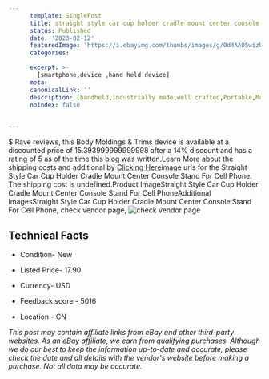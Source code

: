 ```yaml
---
      template: SinglePost
      title: straight style car cup holder cradle mount center console stand for cell phone
      status: Published
      date: '2023-02-12'
      featuredImage: 'https://i.ebayimg.com/thumbs/images/g/0d4AAOSwizhi6g5P/s-l225.jpg'
      categories: 

      excerpt: >-
        [smartphone,device ,hand held device]
      meta:
      canonicalLink: ''
      description: [handheld,industrially made,well crafted,Portable,Mobile,Compact,Convenient,Lightweight,Maneuverable,Man-portable,Miniature,Carriable,Hand-held,Light,Holdable,Transportable,Mobile device,Pocket-sized,On-the-go,Wireless,Cordless,Compact size,Convenient size, smartphone,device ,hand held device]
      noindex: false

        
---
```

$
    Rave reviews, this Body Moldings & Trims device is available at a discounted price of 15.393999999999998 after a 14% discount and has a rating of 5 as of the time this blog was written.Learn More about the shipping costs and additional by [Clicking Here](https://www.ebay.com/itm/363930419448?fits=Make%3AMercury&hash=item54bbf180f8%3Ag%3A0d4AAOSwizhi6g5P&mkevt=1&mkcid=1&mkrid=711-53200-19255-0&campid=%253CePNCampaignId%253E&customid=%253CreferenceId%253E&toolid=10049)image urls for the Straight Style Car Cup Holder Cradle Mount Center Console Stand For Cell Phone. The shipping cost is undefined.Product ImageStraight Style Car Cup Holder Cradle Mount Center Console Stand For Cell PhoneAdditional ImagesStraight Style Car Cup Holder Cradle Mount Center Console Stand For Cell Phone, check vendor page, ![check vendor page](https://origin-galleryplus.ebayimg.com/ws/web/363930419448_2_0_1/225x225.jpg,https://origin-galleryplus.ebayimg.com/ws/web/363930419448_3_0_1/225x225.jpg,https://origin-galleryplus.ebayimg.com/ws/web/363930419448_4_0_1/225x225.jpg,https://origin-galleryplus.ebayimg.com/ws/web/363930419448_5_0_1/225x225.jpg,https://origin-galleryplus.ebayimg.com/ws/web/363930419448_6_0_1/225x225.jpg,https://origin-galleryplus.ebayimg.com/ws/web/363930419448_7_0_1/225x225.jpg,https://origin-galleryplus.ebayimg.com/ws/web/363930419448_8_0_1/225x225.jpg,https://origin-galleryplus.ebayimg.com/ws/web/363930419448_9_0_1/225x225.jpg,https://origin-galleryplus.ebayimg.com/ws/web/363930419448_10_0_1/225x225.jpg,https://origin-galleryplus.ebayimg.com/ws/web/363930419448_11_0_1/225x225.jpg)
    
    

 ## Technical Facts 



     
      

 - Condition- New 


      

 - Listed Price- 17.90 


      

 - Currency- USD 


      

 - Feedback score - 5016 


      

 - Location - CN 


      
      

 *_This post may contain affiliate links from eBay and other third-party websites. As an eBay affiliate, we earn from qualifying purchases. Although we do our best to keep the information up-to-date and accurate, please check the date and all details with the vendor's website before making a purchase. Not all data may be accurate._*



    
    
    
    
    